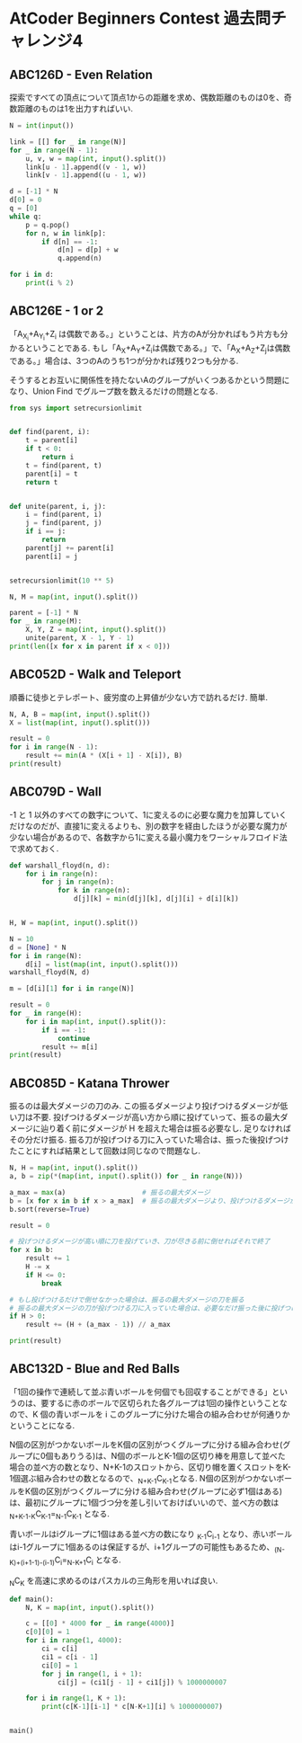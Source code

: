 # AtCoder Beginners Contest 過去問チャレンジ4

## ABC126D - Even Relation

探索ですべての頂点について頂点1からの距離を求め、偶数距離のものは0を、奇数距離のものは1を出力すればいい.

```python
N = int(input())

link = [[] for _ in range(N)]
for _ in range(N - 1):
    u, v, w = map(int, input().split())
    link[u - 1].append((v - 1, w))
    link[v - 1].append((u - 1, w))

d = [-1] * N
d[0] = 0
q = [0]
while q:
    p = q.pop()
    for n, w in link[p]:
        if d[n] == -1:
            d[n] = d[p] + w
            q.append(n)

for i in d:
    print(i % 2)
```

## ABC126E - 1 or 2

「A<sub>X<sub>i</sub></sub>+A<sub>Y<sub>i</sub></sub>+Z<sub>i</sub> は偶数である。」ということは、片方のAが分かればもう片方も分かるということである. もし「A<sub>X</sub>+A<sub>Y</sub>+Z<sub>i</sub>は偶数である。」で、「A<sub>X</sub>+A<sub>Z</sub>+Z<sub>j</sub>は偶数である。」場合は、3つのAのうち1つが分かれば残り2つも分かる.

そうするとお互いに関係性を持たないAのグループがいくつあるかという問題になり、Union Find でグループ数を数えるだけの問題となる.

```python
from sys import setrecursionlimit


def find(parent, i):
    t = parent[i]
    if t < 0:
        return i
    t = find(parent, t)
    parent[i] = t
    return t


def unite(parent, i, j):
    i = find(parent, i)
    j = find(parent, j)
    if i == j:
        return
    parent[j] += parent[i]
    parent[i] = j


setrecursionlimit(10 ** 5)

N, M = map(int, input().split())

parent = [-1] * N
for _ in range(M):
    X, Y, Z = map(int, input().split())
    unite(parent, X - 1, Y - 1)
print(len([x for x in parent if x < 0]))
```

## ABC052D - Walk and Teleport

順番に徒歩とテレポート、疲労度の上昇値が少ない方で訪れるだけ. 簡単.

```python
N, A, B = map(int, input().split())
X = list(map(int, input().split()))

result = 0
for i in range(N - 1):
    result += min(A * (X[i + 1] - X[i]), B)
print(result)
```

## ABC079D - Wall

-1 と 1 以外のすべての数字について、1に変えるのに必要な魔力を加算していくだけなのだが、直接1に変えるよりも、別の数字を経由したほうが必要な魔力が少ない場合があるので、各数字から1に変える最小魔力をワーシャルフロイド法で求めておく.

```python
def warshall_floyd(n, d):
    for i in range(n):
        for j in range(n):
            for k in range(n):
                d[j][k] = min(d[j][k], d[j][i] + d[i][k])


H, W = map(int, input().split())

N = 10
d = [None] * N
for i in range(N):
    d[i] = list(map(int, input().split()))
warshall_floyd(N, d)

m = [d[i][1] for i in range(N)]

result = 0
for _ in range(H):
    for i in map(int, input().split()):
        if i == -1:
            continue
        result += m[i]
print(result)
```

## ABC085D - Katana Thrower

振るのは最大ダメージの刀のみ. この振るダメージより投げつけるダメージが低い刀は不要. 投げつけるダメージが高い方から順に投げていって、振るの最大ダメージに辿り着く前にダメージが H を超えた場合は振る必要なし. 足りなければその分だけ振る. 振る刀が投げつける刀に入っていた場合は、振った後投げつけたことにすれば結果として回数は同じなので問題なし.

```python
N, H = map(int, input().split())
a, b = zip(*(map(int, input().split()) for _ in range(N)))

a_max = max(a)                   # 振るの最大ダメージ
b = [x for x in b if x > a_max]  # 振るの最大ダメージより、投げつけるダメージが低い刀は投げつける意味がないので除去
b.sort(reverse=True)

result = 0

# 投げつけるダメージが高い順に刀を投げていき、刀が尽きる前に倒せればそれで終了
for x in b:
    result += 1
    H -= x
    if H <= 0:
        break

# もし投げつけるだけで倒せなかった場合は、振るの最大ダメージの刀を振る
# 振るの最大ダメージの刀が投げつける刀に入っていた場合は、必要なだけ振った後に投げつけたことになる
if H > 0:
    result += (H + (a_max - 1)) // a_max

print(result)
```

## ABC132D - Blue and Red Balls

「1回の操作で連続して並ぶ青いボールを何個でも回収することができる」というのは、要するに赤のボールで区切られた各グループは1回の操作ということなので、K 個の青いボールを i このグループに分けた場合の組み合わせが何通りかということになる.

N個の区別がつかないボールをK個の区別がつくグループに分ける組み合わせ(グループに0個もありうる)は、N個のボールとK-1個の区切り棒を用意して並べた場合の並べ方の数となり、N+K-1のスロットから、区切り帽を置くスロットをK-1個選ぶ組み合わせの数となるので、<sub>N+K-1</sub>C<sub>K-1</sub>となる. N個の区別がつかないボールをK個の区別がつくグループに分ける組み合わせ(グループに必ず1個はある)は、最初にグループに1個づつ分を差し引いておけばいいので、並べ方の数は <sub>N+K-1-K</sub>C<sub>K-1</sub>=<sub>N-1</sub>C<sub>K-1</sub> となる.

青いボールはiグループに1個はある並べ方の数になり <sub>K-1</sub>C<sub>i-1</sub> となり、赤いボールはi-1グループに1個あるのは保証するが、i+1グループの可能性もあるため、<sub>(N-K)+(i+1-1)-(i-1)</sub>C<sub>i</sub>=<sub>N-K+1</sub>C<sub>i</sub> となる.

<sub>N</sub>C<sub>K</sub> を高速に求めるのはパスカルの三角形を用いれば良い.

```python
def main():
    N, K = map(int, input().split())

    c = [[0] * 4000 for _ in range(4000)]
    c[0][0] = 1
    for i in range(1, 4000):
        ci = c[i]
        ci1 = c[i - 1]
        ci[0] = 1
        for j in range(1, i + 1):
            ci[j] = (ci1[j - 1] + ci1[j]) % 1000000007

    for i in range(1, K + 1):
        print(c[K-1][i-1] * c[N-K+1][i] % 1000000007)


main()
```
